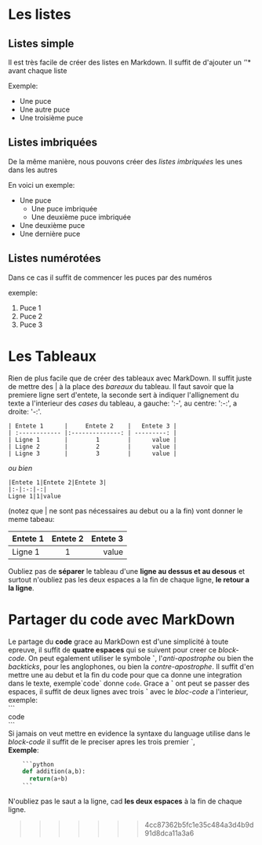 
# Les listes

## Listes simple


Il est très facile de créer des listes en Markdown. Il suffit de d'ajouter un *'*'* avant chaque liste


 Exemple:

* Une puce
* Une autre puce
* Une troisième puce

## Listes imbriquées

De la même manière, nous pouvons créer des *listes imbriquées* les unes dans les autres

En voici un exemple:

* Une puce
     * Une  puce imbriquée
     * Une deuxième puce imbriquée
* Une deuxième puce
* Une dernière puce 

## Listes numérotées

Dans ce cas il suffit de commencer les puces par des numéros

exemple:

1. Puce 1
1. Puce 2
1. Puce 3   

# Les Tableaux

Rien de plus facile que de créer des tableaux avec MarkDown. Il suffit juste de mettre des \| à la place des *bareaux* du tableau. Il faut savoir que la premiere ligne sert d'entete, la seconde sert à indiquer l'allignement du texte a l'interieur des *cases* du tableau, a gauche: ':-', au centre: ':-:', a droite: '-:'.  

    | Entete 1      |     Entete 2    |   Entete 3 |  
    | :------------ |:--------------: | ---------: |  
    | Ligne 1       |        1        |      value |  
    | Ligne 2       |        2        |      value |  
    | Ligne 3       |        3        |      value |  

*ou bien*  

    |Entete 1|Entete 2|Entete 3|  
    |:-|:-:|-:|  
    Ligne 1|1|value  

(notez que | ne sont pas nécessaires au debut ou a la fin) vont donner le meme tabeau:

Entete 1|Entete 2|Entete 3  
:-|:-:|-:  
Ligne 1|1|value  

Oubliez pas de **séparer** le tableau d'une **ligne au dessus et au desous** et surtout n'oubliez pas les deux espaces a la fin de chaque ligne, **le retour a la ligne**.  


# Partager du code avec MarkDown

Le partage du **code** grace au MarkDown est d'une simplicité à toute epreuve, il suffit de **quatre espaces** qui se suivent pour creer ce *block-code*.  On peut egalement utiliser le symbole **\`**, l'*anti-apostrophe* ou bien the *backticks*, pour les anglophones, ou bien la *contre-apostrophe*. Il suffit d'en mettre une au debut et la fin du code pour que ca donne une integration dans le texte, exemple\`code\` donne `code`. Grace a **\`** ont peut se passer des espaces, il suffit de deux lignes avec trois **\`** avec le *bloc-code* a l'interieur, exemple:  
    \`\`\`  
    code  
    \`\`\`  
Si jamais on veut mettre en evidence la syntaxe du language utilise dans le *block-code* il suffit de le preciser apres les trois premier \`,  
**Exemple**:  
```python  
    ```python  
    def addition(a,b):
      return(a+b)
    ```
```  
N'oubliez pas le saut a la ligne, cad **les deux espaces** à la fin de chaque ligne.
>>>>>>> 4cc87362b5fc1e35c484a3d4b9d91d8dca11a3a6
